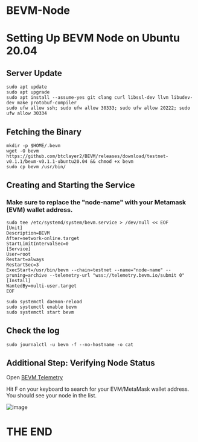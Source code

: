 # BEVM-Node
# Setting Up BEVM Node on Ubuntu 20.04

## Server Update

```
sudo apt update
sudo apt upgrade
sudo apt install --assume-yes git clang curl libssl-dev llvm libudev-dev make protobuf-compiler
sudo ufw allow ssh; sudo ufw allow 30333; sudo ufw allow 20222; sudo ufw allow 30334
```

## Fetching the Binary

```
mkdir -p $HOME/.bevm
wget -O bevm https://github.com/btclayer2/BEVM/releases/download/testnet-v0.1.1/bevm-v0.1.1-ubuntu20.04 && chmod +x bevm
sudo cp bevm /usr/bin/
```

## Creating and Starting the Service
### Make sure to replace the "node-name" with your Metamask (EVM) wallet address.

```
sudo tee /etc/systemd/system/bevm.service > /dev/null << EOF
[Unit]
Description=BEVM
After=network-online.target
StartLimitIntervalSec=0
[Service]
User=root
Restart=always
RestartSec=3
ExecStart=/usr/bin/bevm --chain=testnet --name="node-name" --pruning=archive --telemetry-url "wss://telemetry.bevm.io/submit 0"
[Install]
WantedBy=multi-user.target
EOF

sudo systemctl daemon-reload
sudo systemctl enable bevm
sudo systemctl start bevm
```

## Check the log

```
sudo journalctl -u bevm -f --no-hostname -o cat
```

## Additional Step: Verifying Node Status

Open [BEVM Telemetry](https://telemetry.bevm.io/#list/0x41cfeafc7177775a0e838b3725a0178b89ebf5dde1b5f766becbf975a24e297b)

Hit F on your keyboard to search for your EVM/MetaMask wallet address. You should see your node in the list.

![image](https://github.com/pvsairam/BEVM-Node/assets/9134015/91a5b80a-57dd-469e-baa1-78b7fd801acf)


# THE END
